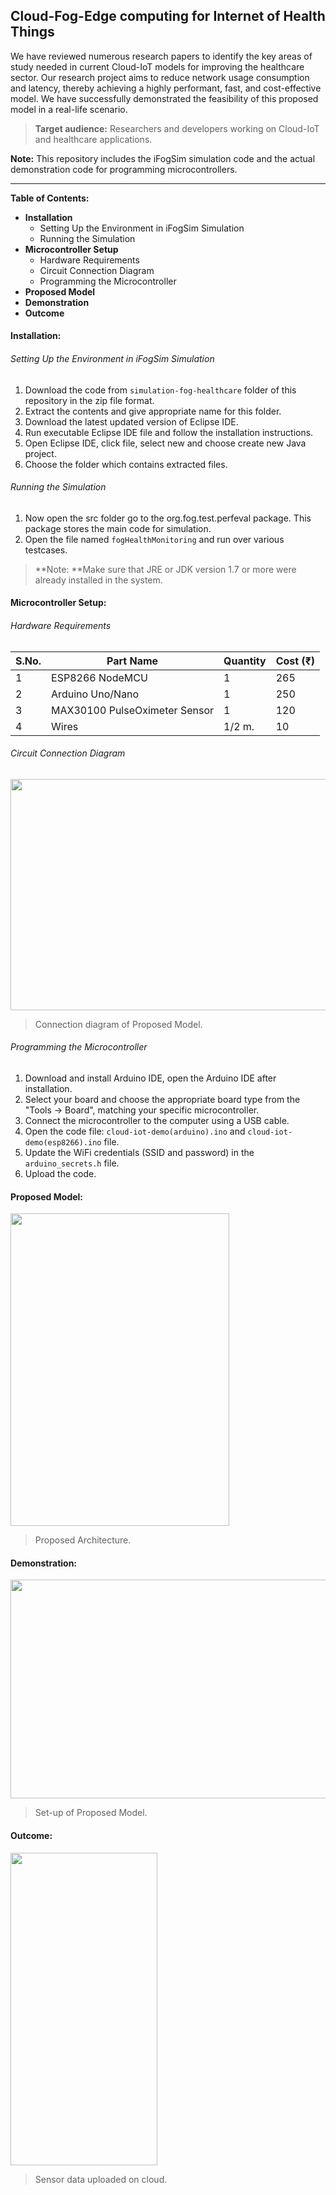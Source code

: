 <!-- ## Simulation and Demonstration of Proposed Model of Cloud-IoT for Healthcare -->
## Cloud-Fog-Edge computing for Internet of Health Things
We have reviewed numerous research papers to identify the key areas of study needed in current Cloud-IoT models for improving the healthcare sector. Our research project aims to reduce network usage consumption and latency, thereby achieving a highly performant, fast, and cost-effective model. We have successfully demonstrated the feasibility of this proposed model in a real-life scenario.

> **Target audience:** Researchers and developers working on Cloud-IoT and healthcare applications.

**Note:** This repository includes the iFogSim simulation code and the actual demonstration code for programming microcontrollers.

------------

**Table of Contents:**

* **Installation**
    * Setting Up the Environment in iFogSim Simulation 
    * Running the Simulation
* **Microcontroller Setup**
    * Hardware Requirements
    * Circuit Connection Diagram
    * Programming the Microcontroller
* **Proposed Model**
* **Demonstration**
* **Outcome**

#### Installation:

###### Setting Up the Environment in iFogSim Simulation

1. Download the code from `simulation-fog-healthcare` folder of this repository in the zip file format.
2. Extract the contents and give appropriate name for this folder.
3. Download the latest updated version of Eclipse IDE.
4. Run executable Eclipse IDE file and follow the installation instructions.
5. Open Eclipse IDE, click file, select new and choose create new Java project.
6. Choose the folder which contains extracted files.

###### Running the Simulation

1. Now open the src folder go to the org.fog.test.perfeval package. This package stores the main code for simulation.
2. Open the file named `fogHealthMonitoring` and run over various testcases.

> **Note: **Make sure that JRE or JDK version 1.7 or more were already installed in the system.

#### Microcontroller Setup:
###### Hardware Requirements

| S.No.  | Part Name  | Quantity  | Cost (₹) |
| ------------ | ------------ | ------------ | ------------ |
| 1 | ESP8266 NodeMCU | 1 | 265 |
| 2 | Arduino Uno/Nano | 1 | 250 |
| 3 | MAX30100 PulseOximeter Sensor |1 | 120 |
| 4 | Wires | 1/2 m.| 10  |

###### Circuit Connection Diagram

<img src="https://github.com/ridamEXE/simulation-and-demonstration-of-proposed-model-of-Cloud-IoT-for-healthcare/assets/94859397/14190d6b-6166-4c93-b450-bb11bc77b1ab" width="600" height="370">

> Connection diagram of Proposed Model.

###### Programming the Microcontroller	
1. Download and install Arduino IDE, open the Arduino IDE after installation.
2. Select your board and choose the appropriate board type from the "Tools -> Board", matching your specific microcontroller.
3. Connect the microcontroller to the computer using a USB cable.
4. Open the code file: `cloud-iot-demo(arduino).ino` and `cloud-iot-demo(esp8266).ino` file.
5. Update the WiFi credentials (SSID and password) in the `arduino_secrets.h` file.
6. Upload the code.

#### Proposed Model:

<img src="https://github.com/ridamEXE/simulation-and-demonstration-of-proposed-model-of-Cloud-IoT-for-healthcare/assets/94859397/7d5055d5-06ae-407b-bc1f-3ce2b1c385c5" width="350" height="500">

> Proposed Architecture.

#### Demonstration:

<img src="https://github.com/ridamEXE/simulation-and-demonstration-of-proposed-model-of-Cloud-IoT-for-healthcare/assets/94859397/a69436b6-8dc6-4a03-b7a6-ddcbedb5a7bc" width="600" height="350">

> Set-up of Proposed Model.

#### Outcome:

<img src="https://github.com/ridamEXE/simulation-and-demonstration-of-proposed-model-of-Cloud-IoT-for-healthcare/assets/94859397/c45f1679-4b7b-40f9-aae4-2f4c7bc85020" width="235" height="500">

> Sensor data uploaded on cloud.
